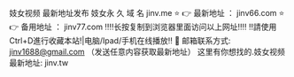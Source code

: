 妓女视频 最新地址发布
妓女永 久 域 名 jinv.me
⭐️ 👉 最新地址 ： jinv66.com
⭐️ 👉 备用地址 ： jinv77.com
‼️‼️长按复制到浏览器里面访问以上网址‼️‼️
‼️請使用Ctrl+D進行收藏本站!|电脑/Ipad/手机在线播放‼️
📧 邮箱联系方式: jinv1688@gmail.com （发送任意内容获取最新地址）
这里有你想找的.妓女视频最新地址: jinv.tw
